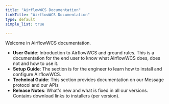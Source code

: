 ```yaml
---
title: "AirflowWCS Documentation"
linkTitle: "AirflowWCS Documentation"
type: default
simple_list: true

---
```


Welcome in AirflowWCS documentation.

* **User Guide**: Introduction to AirflowWCS and ground rules. This is a documentation for the end user to know what AirflowWCS does, does not and how to use it. 
* **Setup Guide**: The section is for the engineer to learn how to install and configure AirflowWCS.
* **Technical Guide**: This section provides documentation on our Message protocol and our APIs
* **Release Notes**: What's new and what is fixed in all our versions. Contains download links to installers (per version).
